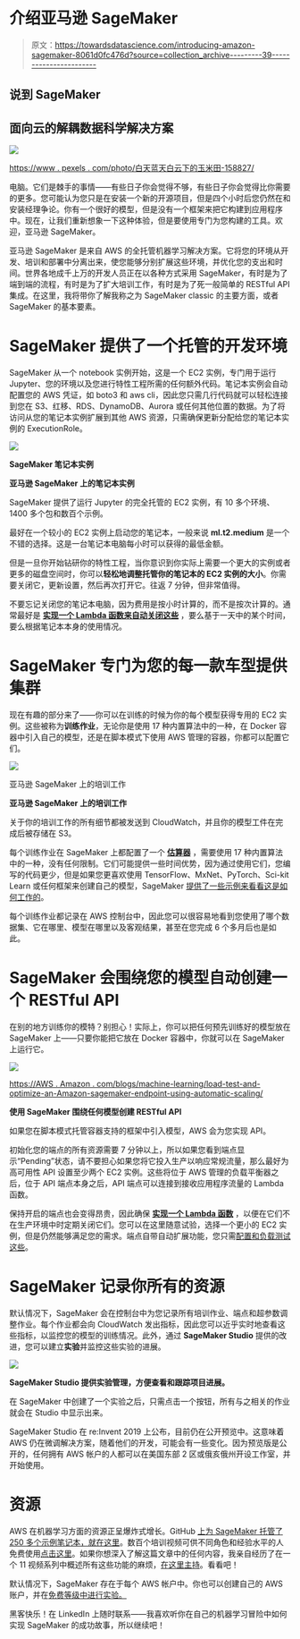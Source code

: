 # 介绍亚马逊 SageMaker

> 原文：<https://towardsdatascience.com/introducing-amazon-sagemaker-8061d0fc476d?source=collection_archive---------39----------------------->

## 说到 SageMaker

## **面向云的解耦数据科学解决方案**

![](img/03f7b4331308d830df2b17d72f281c16.png)

[https://www . pexels . com/photo/白天蓝天白云下的玉米田-158827/](https://www.pexels.com/photo/corn-fields-under-white-clouds-with-blue-sky-during-daytime-158827/)

电脑。它们是棘手的事情——有些日子你会觉得不够，有些日子你会觉得比你需要的更多。您可能认为您只是在安装一个新的开源项目，但是四个小时后您仍然在和安装经理争论。你有一个很好的模型，但是没有一个框架来把它构建到应用程序中。现在，让我们重新想象一下这种体验，但是要使用专门为您构建的工具。欢迎，亚马逊 SageMaker。

亚马逊 SageMaker 是来自 AWS 的全托管机器学习解决方案。它将您的环境从开发、培训和部署中分离出来，使您能够分别扩展这些环境，并优化您的支出和时间。世界各地成千上万的开发人员正在以各种方式采用 SageMaker，有时是为了端到端的流程，有时是为了扩大培训工作，有时是为了死一般简单的 RESTful API 集成。在这里，我将带你了解我称之为 SageMaker classic 的主要方面，或者 SageMaker 的基本要素。

# SageMaker 提供了一个托管的开发环境

SageMaker 从一个 notebook 实例开始，这是一个 EC2 实例，专门用于运行 Jupyter、您的环境以及您进行特性工程所需的任何额外代码。笔记本实例会自动配置您的 AWS 凭证，如 boto3 和 aws cli，因此您只需几行代码就可以轻松连接到您在 S3、红移、RDS、DynamoDB、Aurora 或任何其他位置的数据。为了将访问从您的笔记本实例扩展到其他 AWS 资源，只需确保更新分配给您的笔记本实例的 ExecutionRole。

![](img/68944049c743b1c7ec7553cf4df6a8bb.png)

**SageMaker 笔记本实例**

**亚马逊 SageMaker 上的笔记本实例**

SageMaker 提供了运行 Jupyter 的完全托管的 EC2 实例，有 10 多个环境、1400 多个包和数百个示例。

最好在一个较小的 EC2 实例上启动您的笔记本，一般来说 **ml.t2.medium** 是一个不错的选择。这是一台笔记本电脑每小时可以获得的最低金额。

但是一旦你开始钻研你的特性工程，当你意识到你实际上需要一个更大的实例或者更多的磁盘空间时，你可以**轻松地调整托管你的笔记本的 EC2 实例的大小**。你需要关闭它，更新设置，然后再次打开它。往返 7 分钟，但非常值得。

不要忘记关闭您的笔记本电脑，因为费用是按小时计算的，而不是按次计算的。通常最好是 [**实现一个 Lambda 函数来自动关闭这些**](https://github.com/aws-samples/amazon-sagemaker-architecting-for-ml/blob/master/Starter-Code/clean-sm-resources.py) ，要么基于一天中的某个时间，要么根据笔记本本身的使用情况。

# SageMaker 专门为您的每一款车型提供集群

现在有趣的部分来了——你可以在训练的时候为你的每个模型获得专用的 EC2 实例。这些被称为**训练作业**，无论你是使用 17 种内置算法中的一种，在 Docker 容器中引入自己的模型，还是在脚本模式下使用 AWS 管理的容器，你都可以配置它们。

![](img/ff0ee1e199d0af3c40ca3fa51a6a0044.png)

亚马逊 SageMaker 上的培训工作

**亚马逊 SageMaker 上的培训工作**

关于你的培训工作的所有细节都被发送到 CloudWatch，并且你的模型工件在完成后被存储在 S3。

每个训练作业在 SageMaker 上都配置了一个 [**估算器**](https://sagemaker.readthedocs.io/en/stable/estimators.html) ，需要使用 17 种内置算法中的一种，没有任何限制。它们可能提供一些时间优势，因为通过使用它们，您编写的代码更少，但是如果您更喜欢使用 TensorFlow、MxNet、PyTorch、Sci-kit Learn 或任何框架来创建自己的模型，SageMaker [提供了一些示例来看看这是如何工作的](https://github.com/awslabs/amazon-sagemaker-examples)。

每个训练作业都记录在 AWS 控制台中，因此您可以很容易地看到您使用了哪个数据集、它在哪里、模型在哪里以及客观结果，甚至在您完成 6 个多月后也是如此。

# SageMaker 会围绕您的模型自动创建一个 RESTful API

在别的地方训练你的模特？别担心！实际上，你可以把任何预先训练好的模型放在 SageMaker 上——只要你能把它放在 Docker 容器中，你就可以在 SageMaker 上运行它。

![](img/5c23ab9ead7117cd8dd8ccc813c1cba6.png)

[https://AWS . Amazon . com/blogs/machine-learning/load-test-and-optimize-an-Amazon-sagemaker-endpoint-using-automatic-scaling/](https://aws.amazon.com/blogs/machine-learning/load-test-and-optimize-an-amazon-sagemaker-endpoint-using-automatic-scaling/)

**使用 SageMaker 围绕任何模型创建 RESTful API**

如果您在脚本模式托管容器支持的框架中引入模型，AWS 会为您实现 API。

初始化您的端点的所有资源需要 7 分钟以上，所以如果您看到端点显示“Pending”状态，请不要担心如果您将它投入生产以响应常规流量，那么最好为高可用性 API 设置至少两个 EC2 实例。这些将位于 AWS 管理的负载平衡器之后，位于 API 端点本身之后，API 端点可以连接到接收应用程序流量的 Lambda 函数。

保持开启的端点也会变得昂贵，因此确保 [**实现一个 Lambda 函数**](https://github.com/aws-samples/amazon-sagemaker-architecting-for-ml/blob/master/Starter-Code/clean-sm-resources.py) ，以便在它们不在生产环境中时定期关闭它们。您可以在这里随意试验，选择一个更小的 EC2 实例，但是仍然能够满足您的需求。端点自带自动扩展功能，您只需[配置和负载测试这些](https://aws.amazon.com/blogs/machine-learning/load-test-and-optimize-an-amazon-sagemaker-endpoint-using-automatic-scaling/)。

# SageMaker 记录你所有的资源

默认情况下，SageMaker 会在控制台中为您记录所有培训作业、端点和超参数调整作业。每个作业都会向 CloudWatch 发出指标，因此您可以近乎实时地查看这些指标，以监控您的模型的训练情况。此外，通过 **SageMaker Studio** 提供的改进，您可以建立**实验**并监控这些实验的进展。

![](img/71c2a83518d2b2fda07f09c8ca2bf70c.png)

**SageMaker Studio 提供实验管理，方便查看和跟踪项目进展。**

在 SageMaker 中创建了一个实验之后，只需点击一个按钮，所有与之相关的作业就会在 Studio 中显示出来。

SageMaker Studio 在 re:Invent 2019 上公布，目前仍在公开预览中。这意味着 AWS 仍在微调解决方案，随着他们的开发，可能会有一些变化。因为预览版是公开的，任何拥有 AWS 帐户的人都可以在美国东部 2 区或俄亥俄州开设工作室，并开始使用。

# 资源

AWS 在机器学习方面的资源正呈爆炸式增长。GitHub [上为 SageMaker 托管了 250 多个示例笔记本，就在这里](https://github.com/awslabs/amazon-sagemaker-examples)。数百个培训视频可供不同角色和经验水平的人免费使用[点击这里](https://aws.amazon.com/training/learning-paths/machine-learning/)。如果你想深入了解这篇文章中的任何内容，我亲自经历了在一个 11 视频系列中概述所有这些功能的麻烦，[在这里主持](https://www.youtube.com/playlist?list=PLhr1KZpdzukcOr_6j_zmSrvYnLUtgqsZz)。看看吧！

默认情况下，SageMaker 存在于每个 AWS 帐户中。你也可以创建自己的 AWS 账户，并在[免费等级中进行实验。](https://aws.amazon.com/free/?all-free-tier.sort-by=item.additionalFields.SortRank&all-free-tier.sort-order=asc)

黑客快乐！在 LinkedIn 上随时联系——我喜欢听你在自己的机器学习冒险中如何实现 SageMaker 的成功故事，所以继续吧！
